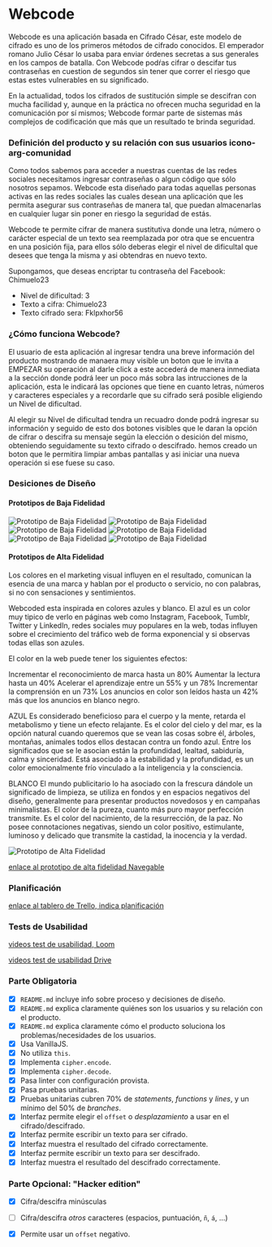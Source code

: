 # Webcode

Webcode es una aplicación basada en Cifrado César, este modelo de cifrado es uno de los primeros métodos de cifrado conocidos. El emperador romano Julio César lo usaba para enviar órdenes secretas a sus generales en los campos de batalla. Con Webcode podŕas cifrar o descifar tus contraseñas en cuestion de segundos sin tener que correr el riesgo que estas estes vulnerables en su significado. 

En la actualidad, todos los cifrados de sustitución simple se descifran con mucha facilidad y, aunque en la práctica no ofrecen mucha seguridad en la comunicación por sí mismos; Webcode formar parte de sistemas más complejos de codificación que más que un resultado te brinda seguridad.


### Definición del producto y su relación con sus usuarios icono-arg-comunidad

Como todos sabemos para acceder a nuestras cuentas de las redes sociales necesitamos ingresar contraseñas o algun código que sólo nosotros sepamos. Webcode esta diseñado para todas aquellas personas activas en las redes sociales las cuales desean una aplicación que les permita asegurar sus contraseñas de manera tal, que puedan almacenarlas en cualquier lugar sin poner en riesgo la seguridad de estás.

Webcode te permite cifrar de manera sustitutiva donde una letra, número o carácter especial de un texto sea reemplazada por otra que se encuentra en una posición fija, para ellos sólo deberas elegir el nivel de dificultal que desees que tenga la misma y asi obtendras en nuevo texto.

Supongamos, que deseas encriptar tu contraseña del Facebook: Chimuelo23 

- Nivel de dificultad: 3
- Texto a cifra: Chimuelo23 
- Texto cifrado sera: Fklpxhor56


### ¿Cómo funciona Webcode? 

El usuario de esta aplicación al ingresar tendra una breve información del producto mostrando de manaera muy visible un boton que le invita a EMPEZAR su operación al darle click a este accederá de manera inmediata a la sección donde podrá leer un poco más sobra las intrucciones de la aplicación, esta le indicará las opciones que tiene en cuanto letras, números y caracteres especiales y a recordarle que su cifrado será posible eligiendo un Nivel de dificultad. 

Al elegir su Nivel de dificultad tendra un recuadro donde podrá ingresar su información y seguido de esto dos botones visibles que le daran la opción de cifrar o descifra su mensaje según la elección o desición del mismo, obteniendo seguidamente su texto cifrado o descifrado. hemos creado un boton que le permitira limpiar ambas pantallas y asi iniciar una nueva operación si ese fuese su caso.

### Desiciones de Diseño 

#### Prototipos de Baja Fidelidad


![Prototipo de Baja Fidelidad](./src/img/diagrama_flujo.jpeg "Diagrama de Flujo")
![Prototipo de Baja Fidelidad](./src/img/boceto1.jpeg "Boceto 1")
![Prototipo de Baja Fidelidad](./src/img/boceto2.jpeg "Boceto 2")
![Prototipo de Baja Fidelidad](./src/img/boceto3.jpeg "Boceto 3")
![Prototipo de Baja Fidelidad](./src/img/sketch_boceto1.jpeg "Sketch Boceto 1")
![Prototipo de Baja Fidelidad](./src/img/sketch_boceto2.jpeg "Sketch Boceto 2")



#### Prototipos de Alta Fidelidad

Los colores en el marketing visual influyen en el resultado, comunican la esencia de una marca y hablan por el producto o servicio, no con palabras, si no con sensaciones y sentimientos.

Webcoded esta inspirada en colores azules y blanco. El azul es un color muy tipico de verlo en páginas web como Instagram, Facebook, Tumblr, Twitter y LinkedIn, redes sociales muy populares en la web, todas influyen sobre el crecimiento del tráfico web de forma exponencial y si observas todas ellas son azules.

El color en la web puede tener los siguientes efectos:

Incrementar el reconocimiento de marca hasta un 80%
Aumentar la lectura hasta un 40%
Acelerar el aprendizaje entre un 55% y un 78%
Incrementar la comprensión en un 73%
Los anuncios en color son leídos hasta un 42% más que los anuncios en blanco negro.
 
 AZUL
 Es considerado beneficioso para el cuerpo y la mente, retarda el metabolismo y tiene un efecto relajante. Es el color del cielo y del mar, es la opción natural cuando queremos que se vean las cosas sobre él, árboles, montañas, animales todos ellos destacan contra un fondo azul. Entre los significados que se le asocian están la profundidad, lealtad, sabiduría, calma y sinceridad. Está asociado a la estabilidad y la profundidad, es un color emocionalmente frío vinculado a la inteligencia y la consciencia.

 BLANCO
 El mundo publicitario lo ha asociado con la frescura dándole un significado de limpieza, se utiliza en fondos y en espacios negativos del diseño, generalmente para presentar productos novedosos y en campañas minimalistas.
 El color de la pureza, cuanto más puro mayor perfección transmite. Es el color del nacimiento, de la resurrección, de la paz. No posee connotaciones negativas, siendo un color positivo, estimulante, luminoso y delicado que transmite la castidad, la inocencia y la verdad.


 ![Prototipo de Alta Fidelidad](./src/img/alta.png "Prototipo de alta fidelidad WebCode")


 [enlace al prototipo de alta fidelidad Navegable](https://www.figma.com/proto/fKUJ9cehdNAyN5ut7VZEGnaO/Untitled?node-id=2%3A4&scaling=min-zoom&redirected=1)

 
 ### Planificación 
[enlace al tablero de Trello, indica planificación](https://trello.com/b/sXFbTOXz/cipher)

 ### Tests de Usabilidad 
 

 [videos test de usabilidad, Loom](https://www.useloom.com/share/21672cf25caa49888b16dffdf8bde3af)


 [videos test de usabilidad Drive](https://drive.google.com/drive/folders/1-JAVKBTfsIyL1kcPpgaCQivodGiCBDoT)


### Parte Obligatoria
* [X] `README.md` incluye info sobre proceso y decisiones de diseño.
* [X] `README.md` explica claramente quiénes son los usuarios y su relación con
  el producto.
* [X] `README.md` explica claramente cómo el producto soluciona los
  problemas/necesidades de los usuarios.
* [X] Usa VanillaJS.
* [X] No utiliza `this`.
* [X] Implementa `cipher.encode`.
* [X] Implementa `cipher.decode`.
* [X] Pasa linter con configuración provista.
* [X] Pasa pruebas unitarias.
* [X] Pruebas unitarias cubren 70% de _statements_, _functions_ y _lines_, y un
  mínimo del 50% de _branches_.
* [X] Interfaz permite elegir el `offset` o _desplazamiento_ a usar en el
  cifrado/descifrado.
* [X] Interfaz permite escribir un texto para ser cifrado.
* [X] Interfaz muestra el resultado del cifrado correctamente.
* [X] Interfaz permite escribir un texto para ser descifrado.
* [X] Interfaz muestra el resultado del descifrado correctamente.

### Parte Opcional: "Hacker edition"
* [X] Cifra/descifra minúsculas
* [ ] Cifra/descifra _otros_ caracteres (espacios, puntuación, `ñ`, `á`, ...)
* [X] Permite usar un `offset` negativo.


